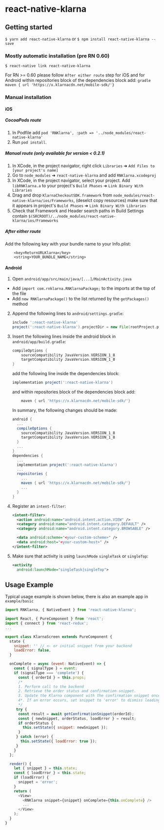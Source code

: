 # react-native-klarna

## Getting started

`$ yarn add react-native-klarna`
or
`$ npm install react-native-klarna --save`

### Mostly automatic installation (pre RN 0.60)

`$ react-native link react-native-klarna`

For RN >= 0.60 please follow `After either route` step for iOS and for Android within repositories block of the dependencies block add:
    ```gradle
        maven { url 'https://x.klarnacdn.net/mobile-sdk/'}
    ```

### Manual installation

#### iOS

##### CocoaPods route

1. In Podfile add `pod 'RNKlarna', :path => '../node_modules/react-native-klarna'`
2. Run `pod install`.

##### Manual route (only available for version < 0.2.1)

1. In XCode, in the project navigator, right click `Libraries` ➜ `Add Files to [your project's name]`
2. Go to `node_modules` ➜ `react-native-klarna` and add `RNKlarna.xcodeproj`
3. In XCode, in the project navigator, select your project. Add `libRNKlarna.a` to your project's `Build Phases` ➜ `Link Binary With Libraries`
4. Drag and drop `KlarnaCheckoutSDK.framework` from `node_modules/react-native-klarna/ios/Frameworks`, (deselct copy resources) make sure that it appears in project's `Build Phases` ➜ `Link Binary With Libraries`
5. Check that Framework and Header search paths in Build Settings contain `$(SRCROOT)/../node_modules/react-native-klarna/ios/Frameworks`

##### After either route

Add the following key with your bundle name to your Info.plist:

```
    <key>ReturnURLKlarna</key>
    <string>YOUR_BUNDLE_NAME</string>
```

#### Android

1. Open `android/app/src/main/java/[...]/MainActivity.java`

- Add `import com.rnklarna.RNKlarnaPackage;` to the imports at the top of the file
- Add `new RNKlarnaPackage()` to the list returned by the `getPackages()` method

2.  Append the following lines to `android/settings.gradle`:
    ```gradle
    include ':react-native-klarna'
    project(':react-native-klarna').projectDir = new File(rootProject.projectDir, 	'../node_modules/react-native-klarna/android')
    ```
3.  Insert the following lines inside the android block in `android/app/build.gradle`:
    ```gradle
    compileOptions {
        sourceCompatibility JavaVersion.VERSION_1_8
        targetCompatibility JavaVersion.VERSION_1_8
    }
    ```
    add the following line inside the dependencies block:
    ```gradle
    implementation project(':react-native-klarna')
    ```
    and within repositories block of the dependencies block add:
    ```gradle
        maven { url 'https://x.klarnacdn.net/mobile-sdk/'}
    ```
    In summary, the following changes should be made:
    ```gradle
    android {
      ...
      compileOptions {
        sourceCompatibility JavaVersion.VERSION_1_8
        targetCompatibility JavaVersion.VERSION_1_8
      }
      ...
    }
    dependencies {
      ...
      implementation project(':react-native-klarna')
      ...
      repositories {
        ...
        maven { url 'https://x.klarnacdn.net/mobile-sdk/'}
        ...
      }
    }
    ```
4.  Register an `intent-filter`:

    ```xml
    <intent-filter>
      <action android:name="android.intent.action.VIEW" />
      <category android:name="android.intent.category.DEFAULT" />
      <category android:name="android.intent.category.BROWSABLE" />

      <data android:scheme="<your-custom-scheme>" />
      <data android:host="<your-custom-host>" />
    </intent-filter>
    ```

5.  Make sure that activity is using `launchMode` `singleTask` or `singleTop`:
    ```xml
    <activity
      android:launchMode="singleTask|singleTop">
    ```

## Usage Example
Typical usage example is shown below, there is also an example app in `example/basic`

```javascript
import RNKlarna, { NativeEvent } from 'react-native-klarna';

import React, { PureComponent } from 'react';
import { connect } from 'react-redux';
...

export class KlarnaScreen extends PureComponent {
  state {
    snippet: '' // <- or initial snippet from your backend
    loadError: false,
  }

  onComplete = async (event: NativeEvent) => {
    const { signalType } = event;
    if (signalType === 'complete') {
      const { orderId } = this.props;
      /*
      1. Perform call to the backend
      2. Retrieve the order status and confirmation snippet.
      3. Update the Klarna component with the confirmation snippet once the order status is final
      4*. If an error occurs, set snippet to 'error' to dismiss loading screen
      */
     try {
      const result = await getConfirmationSnippet(orderId);
      const { newSnippet, orderStatus, loadError } = result;
      if orderStatus {
        this.setState({ snippet: newSnippet });
      } 
     } catch (error) {
       this.setState({ loadError: true });
     }
    }
  };

  render() {
    let { snippet } = this.state;
    const { loadError } = this.state;
    if (loadError) {
      snippet = 'error';
    }
    return (
      <View>
        <RNKlarna snippet={snippet} onComplete={this.onComplete} />
        ...
      </View>
    );
  }
}

```
